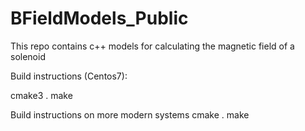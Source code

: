 # BFieldModels_Public
This repo contains c++ models for calculating the magnetic field of a solenoid


Build instructions (Centos7):

cmake3 .
make

Build instructions on more modern systems
cmake .
make

